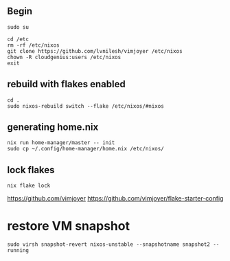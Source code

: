 ## Begin
```
sudo su

cd /etc
rm -rf /etc/nixos
git clone https://github.com/lvnilesh/vimjoyer /etc/nixos
chown -R cloudgenius:users /etc/nixos
exit
```
## rebuild with flakes enabled
```
cd .
sudo nixos-rebuild switch --flake /etc/nixos/#nixos
```

## generating home.nix
```
nix run home-manager/master -- init
sudo cp ~/.config/home-manager/home.nix /etc/nixos/
```

## lock flakes
```
nix flake lock
```

https://github.com/vimjoyer
https://github.com/vimjoyer/flake-starter-config

# restore VM snapshot
```
sudo virsh snapshot-revert nixos-unstable --snapshotname snapshot2 --running
```